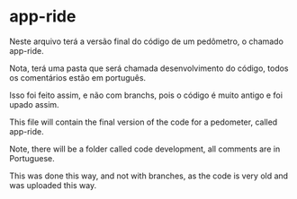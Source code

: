 # app-ride
Neste arquivo terá a versão final do código de um pedômetro, o
chamado app-ride.

Nota, terá uma pasta que será chamada desenvolvimento do código,
todos os comentários estão em português.

Isso foi feito assim, e não com branchs, pois o código é muito
antigo e foi upado assim.

This file will contain the final version of the code for a
pedometer, called app-ride.

Note, there will be a folder called code development,
all comments are in Portuguese.

This was done this way, and not with branches, as the code is
very old and was uploaded this way.